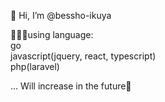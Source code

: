 👋 Hi, I’m @bessho-ikuya

🧑🏻‍💻using language:  
go  
javascript(jquery, react, typescript)  
php(laravel)  
  
... Will increase in the future💪
